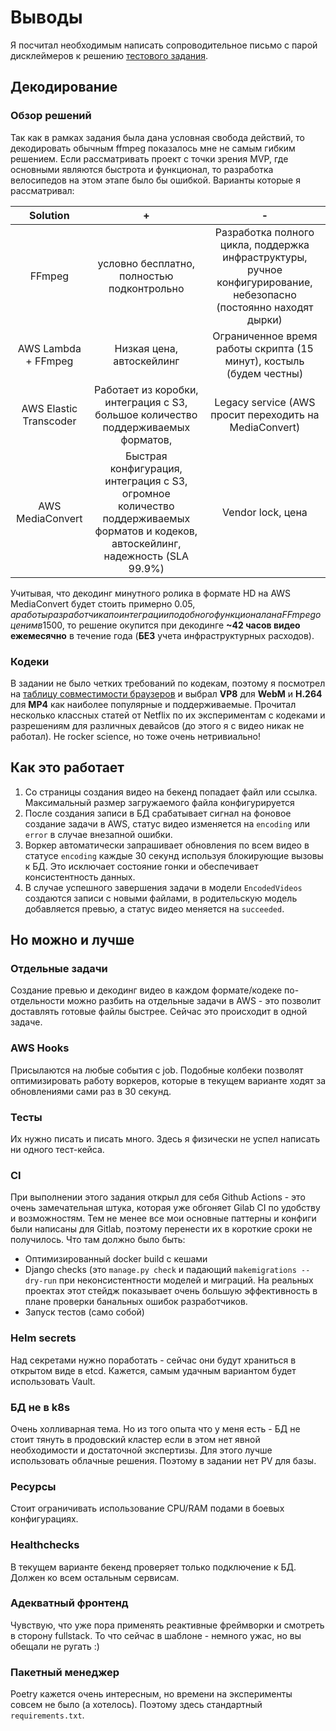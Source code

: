 # Выводы

Я посчитал необходимым написать сопроводительное письмо с парой дисклеймеров к
решению [тестового задания](https://docs.google.com/document/d/13uXcDHhmi_4psNHFZX5x-uJ8V8dOunKHjuVriPZKPqI).

## Декодирование

### Обзор решений

Так как в рамках задания была дана условная свобода действий, то декодировать обычным ffmpeg показалось мне не самым
гибким решением. Если рассматривать проект с точки зрения MVP, где основными являются быстрота и функционал, то
разработка велосипедов на этом этапе было бы ошибкой. Варианты которые я рассматривал:

| Solution | + | - |
| :-------------: |:-------------:|:-----:|
| FFmpeg   | условно бесплатно, полностью подконтрольно | Разработка полного цикла, поддержка инфраструктуры, ручное конфигурирование, небезопасно (постоянно находят дырки) |
| AWS Lambda + FFmpeg | Низкая цена, автоскейлинг | Ограниченное время работы скрипта (15 минут), костыль (будем честны) |
| AWS Elastic Transcoder | Работает из коробки, интеграция с S3, большое количество поддерживаемых форматов, | Legacy service (AWS просит переходить на MediaConvert)|
| AWS MediaConvert | Быстрая конфигурация, интеграция с S3, огромное количество поддерживаемых форматов и кодеков, автоскейлинг, надежность (SLA 99.9%) | Vendor lock, цена |

Учитывая, что декодинг минутного ролика в формате HD на AWS MediaConvert будет стоить примерно 0.05$, а работы
разработчика по интеграции подобного функционала на FFmpeg оценим в 1500$, то решение окупится при декодинге **~42 часов
видео ежемесячно** в течение года (**БЕЗ** учета инфраструктурных расходов).

### Кодеки

В задании не было четких требований по кодекам, поэтому я посмотрел
на [таблицу совместимости браузеров](https://www.encoding.com/html5-video-codec/) и выбрал **VP8** для **WebM** и
**H.264** для **MP4** как наиболее популярные и поддерживаемые. Прочитал несколько классных статей от Netflix по их
экспериментам с кодеками и разрешениям для различных девайсов (до этого я с видео никак не работал). Не rocker science,
но тоже очень нетривиально!

## Как это работает

1. Со страницы создания видео на бекенд попадает файл или ссылка. Максимальный размер загружаемого файла конфигурируется
2. После создания записи в БД срабатывает сигнал на фоновое создание задачи в AWS, статус видео изменяется на `encoding`
   или `error` в случае внезапной ошибки.
3. Воркер автоматически запрашивает обновления по всем видео в статусе `encoding` каждые 30 секунд используя блокирующие
   вызовы к БД. Это исключает состояние гонки и обеспечивает консистентность данных.
4. В случае успешного завершения задачи в модели `EncodedVideos` создаются записи с новыми файлами, в родительскую
   модель добавляется превью, а статус видео меняется на `succeeded`.

## Но можно и лучше

### Отдельные задачи

Создание превью и декодинг видео в каждом формате/кодеке по-отдельности можно разбить на отдельные задачи в AWS - это
позволит доставлять готовые файлы быстрее. Сейчас это происходит в одной задаче.

### AWS Hooks

Присылаются на любые события с job. Подобные колбеки позволят оптимизировать работу воркеров, которые в текущем варианте
ходят за обновлениями сами раз в 30 секунд.

### Тесты

Их нужно писать и писать много. Здесь я физически не успел написать ни одного тест-кейса.

### CI

При выполнении этого задания открыл для себя Github Actions - это очень замечательная штука, которая уже обгоняет Gilab
CI по удобству и возможностям. Тем не менее все мои основные паттерны и конфиги были написаны для Gitlab, поэтому
перенести их в короткие сроки не получилось. Что там должно было быть:

* Оптимизированный docker build с кешами
* Django checks (это `manage.py check` и падающий `makemigrations --dry-run` при неконсистентности моделей и миграций.
  На реальных проектах этот стейдж показывает очень большую эффективность в плане проверки банальных ошибок
  разработчиков.
* Запуск тестов (само собой)

### Helm secrets

Над секретами нужно поработать - сейчас они будут храниться в открытом виде в etcd. Кажется, самым удачным вариантом
будет использовать Vault.

### БД не в k8s

Очень холливарная тема. Но из того опыта что у меня есть - БД не стоит тянуть в продовский кластер если в этом нет явной
необходимости и достаточной экспертизы. Для этого лучше использовать облачные решения. Поэтому в задании нет PV для
базы.

### Ресурсы

Стоит ограничивать использование CPU/RAM подами в боевых конфигурациях.

### Healthchecks

В текущем варианте бекенд проверяет только подключение к БД. Должен ко всем остальным сервисам.

### Адекватный фронтенд

Чувствую, что уже пора применять реактивные фреймворки и смотреть в сторону fullstack. То что сейчас в шаблоне - немного
ужас, но вы обещали не ругать :)

### Пакетный менеджер

Poetry кажется очень интересным, но времени на эксперименты совсем не было (а хотелось). Поэтому здесь
стандартный `requirements.txt`.

